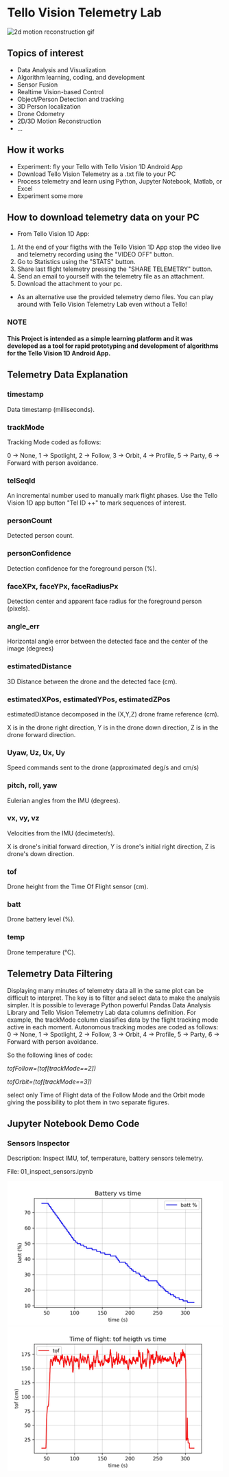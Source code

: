 # Tello Vision Telemetry Lab

![2d motion reconstruction gif](/doc/img/2d-motion-reconstruction/210325_2dtrackfollow.gif)

## Topics of interest
- Data Analysis and Visualization
- Algorithm learning, coding, and development
- Sensor Fusion
- Realtime Vision-based Control
- Object/Person Detection and tracking
- 3D Person localization
- Drone Odometry
- 2D/3D Motion Reconstruction
- ...

## How it works
- Experiment: fly your Tello with Tello Vision 1D Android App 
- Download Tello Vision Telemetry as a .txt file to your PC
- Process telemetry and learn using Python, Jupyter Notebook, Matlab, or Excel
- Experiment some more

## How to download telemetry data on your PC
- From Tello Vision 1D App:
1. At the end of your fligths with the Tello Vision 1D App stop the video live and telemetry recording using the "VIDEO OFF" button. 
2. Go to Statistics using the "STATS" button. 
3. Share last flight telemetry pressing the "SHARE TELEMETRY" button.
4. Send an email to yourself with the telemetry file as an attachment.
5. Download the attachment to your pc.
- As an alternative use the provided telemetry demo files.
You can play around with Tello Vision Telemetry Lab even without a Tello!

### NOTE
#### This Project is intended as a simple learning platform and it was developed as a tool for rapid prototyping and development of algorithms for the Tello Vision 1D Android App.

## Telemetry Data Explanation <a class="anchor" id="data-explanation"></a>

### timestamp 
Data timestamp (milliseconds).

### trackMode
Tracking Mode coded as follows:

0 -> None, 
1 -> Spotlight,
2 -> Follow,
3 -> Orbit, 
4 -> Profile, 
5 -> Party,
6 -> Forward with person avoidance.

### telSeqId
An incremental number used to manually mark flight phases. Use the Tello Vision 1D app button "Tel ID ++" to mark sequences of interest.

### personCount
Detected person count.

### personConfidence
Detection confidence for the foreground person (%).

### faceXPx, faceYPx, faceRadiusPx
Detection center and apparent face radius for the foreground person (pixels).

### angle_err
Horizontal angle error between the detected face and the center of the image (degrees)

### estimatedDistance
3D Distance between the drone and the detected face (cm).

### estimatedXPos, estimatedYPos, estimatedZPos
estimatedDistance decomposed in the (X,Y,Z) drone frame reference (cm).

X is in the drone right direction, Y is in the drone down direction, Z is in the drone forward direction.

### Uyaw, Uz, Ux, Uy
Speed commands sent to the drone (approximated deg/s and cm/s)

### pitch, roll, yaw
Eulerian angles from the IMU (degrees).

### vx, vy, vz
Velocities from the IMU (decimeter/s).

X is drone's initial forward direction, Y is drone's initial right direction, Z is drone's down direction.

### tof
Drone height from the Time Of Flight sensor (cm).

### batt
Drone battery level (%).

### temp
Drone temperature (°C).

## Telemetry Data Filtering
Displaying many minutes of telemetry data all in the same plot can be difficult to interpret.
The key is to filter and select data to make the analysis simpler.
It is possible to leverage Python powerful Pandas Data Analysis Library and Tello Vision Telemetry Lab data columns definition.
For example, the trackMode column classifies data by the flight tracking mode active in each moment.
Autonomous tracking modes are coded as follows:
0 -> None, 
1 -> Spotlight,
2 -> Follow,
3 -> Orbit, 
4 -> Profile, 
5 -> Party,
6 -> Forward with person avoidance.

So the following lines  of code:

*tofFollow=(tof[trackMode==2])*

*tofOrbit=(tof[trackMode==3])*

select only Time of Flight data of the Follow Mode and the Orbit mode giving the possibility to plot them in two separate figures.

## Jupyter Notebook Demo Code

### Sensors Inspector 
Description: Inspect IMU, tof, temperature, battery sensors telemetry.

File: 01_inspect_sensors.ipynb


![Battery Figure](/doc/img/sensors/battery.jpg)
![Time of flight Figure](/doc/img/sensors/tof.jpg)









